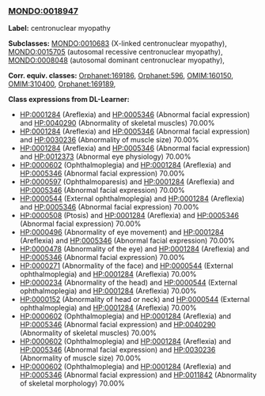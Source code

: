 
### [MONDO:0018947](http://purl.obolibrary.org/obo/MONDO_0018947)
**Label:** centronuclear myopathy

**Subclasses:** [MONDO:0010683](http://purl.obolibrary.org/obo/MONDO_0010683) (X-linked centronuclear myopathy), [MONDO:0015705](http://purl.obolibrary.org/obo/MONDO_0015705) (autosomal recessive centronuclear myopathy), [MONDO:0008048](http://purl.obolibrary.org/obo/MONDO_0008048) (autosomal dominant centronuclear myopathy), 

**Corr. equiv. classes:** [Orphanet:169186](http://www.orpha.net/ORDO/Orphanet_169186), [Orphanet:596](http://www.orpha.net/ORDO/Orphanet_596), [OMIM:160150](http://purl.obolibrary.org/obo/OMIM_160150), [OMIM:310400](http://purl.obolibrary.org/obo/OMIM_310400), [Orphanet:169189](http://www.orpha.net/ORDO/Orphanet_169189), 

**Class expressions from DL-Learner:**

- [HP:0001284](http://purl.obolibrary.org/obo/HP_0001284) (Areflexia) and [HP:0005346](http://purl.obolibrary.org/obo/HP_0005346) (Abnormal facial expression) and [HP:0040290](http://purl.obolibrary.org/obo/HP_0040290) (Abnormality of skeletal muscles) 70.00%
- [HP:0001284](http://purl.obolibrary.org/obo/HP_0001284) (Areflexia) and [HP:0005346](http://purl.obolibrary.org/obo/HP_0005346) (Abnormal facial expression) and [HP:0030236](http://purl.obolibrary.org/obo/HP_0030236) (Abnormality of muscle size) 70.00%
- [HP:0001284](http://purl.obolibrary.org/obo/HP_0001284) (Areflexia) and [HP:0005346](http://purl.obolibrary.org/obo/HP_0005346) (Abnormal facial expression) and [HP:0012373](http://purl.obolibrary.org/obo/HP_0012373) (Abnormal eye physiology) 70.00%
- [HP:0000602](http://purl.obolibrary.org/obo/HP_0000602) (Ophthalmoplegia) and [HP:0001284](http://purl.obolibrary.org/obo/HP_0001284) (Areflexia) and [HP:0005346](http://purl.obolibrary.org/obo/HP_0005346) (Abnormal facial expression) 70.00%
- [HP:0000597](http://purl.obolibrary.org/obo/HP_0000597) (Ophthalmoparesis) and [HP:0001284](http://purl.obolibrary.org/obo/HP_0001284) (Areflexia) and [HP:0005346](http://purl.obolibrary.org/obo/HP_0005346) (Abnormal facial expression) 70.00%
- [HP:0000544](http://purl.obolibrary.org/obo/HP_0000544) (External ophthalmoplegia) and [HP:0001284](http://purl.obolibrary.org/obo/HP_0001284) (Areflexia) and [HP:0005346](http://purl.obolibrary.org/obo/HP_0005346) (Abnormal facial expression) 70.00%
- [HP:0000508](http://purl.obolibrary.org/obo/HP_0000508) (Ptosis) and [HP:0001284](http://purl.obolibrary.org/obo/HP_0001284) (Areflexia) and [HP:0005346](http://purl.obolibrary.org/obo/HP_0005346) (Abnormal facial expression) 70.00%
- [HP:0000496](http://purl.obolibrary.org/obo/HP_0000496) (Abnormality of eye movement) and [HP:0001284](http://purl.obolibrary.org/obo/HP_0001284) (Areflexia) and [HP:0005346](http://purl.obolibrary.org/obo/HP_0005346) (Abnormal facial expression) 70.00%
- [HP:0000478](http://purl.obolibrary.org/obo/HP_0000478) (Abnormality of the eye) and [HP:0001284](http://purl.obolibrary.org/obo/HP_0001284) (Areflexia) and [HP:0005346](http://purl.obolibrary.org/obo/HP_0005346) (Abnormal facial expression) 70.00%
- [HP:0000271](http://purl.obolibrary.org/obo/HP_0000271) (Abnormality of the face) and [HP:0000544](http://purl.obolibrary.org/obo/HP_0000544) (External ophthalmoplegia) and [HP:0001284](http://purl.obolibrary.org/obo/HP_0001284) (Areflexia) 70.00%
- [HP:0000234](http://purl.obolibrary.org/obo/HP_0000234) (Abnormality of the head) and [HP:0000544](http://purl.obolibrary.org/obo/HP_0000544) (External ophthalmoplegia) and [HP:0001284](http://purl.obolibrary.org/obo/HP_0001284) (Areflexia) 70.00%
- [HP:0000152](http://purl.obolibrary.org/obo/HP_0000152) (Abnormality of head or neck) and [HP:0000544](http://purl.obolibrary.org/obo/HP_0000544) (External ophthalmoplegia) and [HP:0001284](http://purl.obolibrary.org/obo/HP_0001284) (Areflexia) 70.00%
- [HP:0000602](http://purl.obolibrary.org/obo/HP_0000602) (Ophthalmoplegia) and [HP:0001284](http://purl.obolibrary.org/obo/HP_0001284) (Areflexia) and [HP:0005346](http://purl.obolibrary.org/obo/HP_0005346) (Abnormal facial expression) and [HP:0040290](http://purl.obolibrary.org/obo/HP_0040290) (Abnormality of skeletal muscles) 70.00%
- [HP:0000602](http://purl.obolibrary.org/obo/HP_0000602) (Ophthalmoplegia) and [HP:0001284](http://purl.obolibrary.org/obo/HP_0001284) (Areflexia) and [HP:0005346](http://purl.obolibrary.org/obo/HP_0005346) (Abnormal facial expression) and [HP:0030236](http://purl.obolibrary.org/obo/HP_0030236) (Abnormality of muscle size) 70.00%
- [HP:0000602](http://purl.obolibrary.org/obo/HP_0000602) (Ophthalmoplegia) and [HP:0001284](http://purl.obolibrary.org/obo/HP_0001284) (Areflexia) and [HP:0005346](http://purl.obolibrary.org/obo/HP_0005346) (Abnormal facial expression) and [HP:0011842](http://purl.obolibrary.org/obo/HP_0011842) (Abnormality of skeletal morphology) 70.00%


